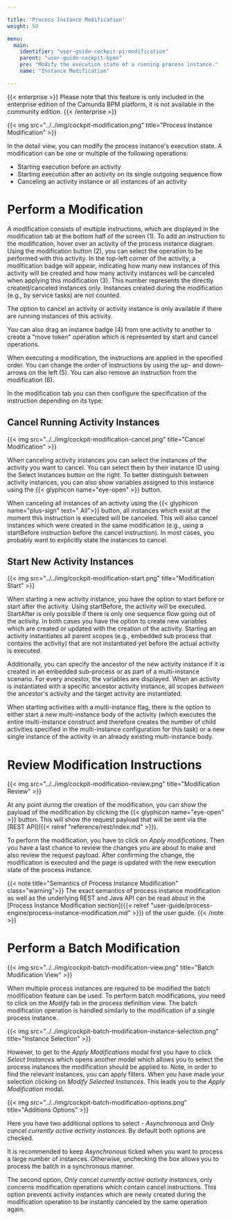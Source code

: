 ```yaml
---

title: 'Process Instance Modification'
weight: 50

menu:
  main:
    identifier: "user-guide-cockpit-pi-modification"
    parent: "user-guide-cockpit-bpmn"
    pre: "Modify the execution state of a running process instance."
    name: "Instance Modification"

---
```



{{< enterprise >}}
Please note that this feature is only included in the enterprise edition of the Camunda BPM platform, it is not available in the community edition.
{{< /enterprise >}}

{{< img src="../../img/cockpit-modification.png" title="Process Instance Modification" >}}

In the detail view, you can modify the process instance's execution state. A modification can be one or multiple of the following operations:

* Starting execution before an activity
* Starting execution after an activity on its single outgoing sequence flow
* Canceling an activity instance or all instances of an activity


# Perform a Modification

A modification consists of multiple instructions, which are displayed in the modification tab at the bottom half of the screen (1). To add an instruction to the modification, hover over an activity of the process instance diagram. Using the modification button (2), you can select the operation to be performed with this activity. In the top-left corner of the activity, a modification badge will appear, indicating how many new instances of this activity will be created and how many activity instances will be canceled when applying this modification (3). This number represents the directly created/canceled instances only. Instances created during the modification (e.g., by service tasks) are not counted.

The option to cancel an activity or activity instance is only available if there are running instances of this activity.

You can also drag an instance badge (4) from one activity to another to create a "move token" operation which is represented by start and cancel operations.

When executing a modification, the instructions are applied in the specified order. You can change the order of instructions by using the up- and down-arrows on the left (5). You can also remove an instruction from the modification (6).

In the modification tab you can then configure the specification of the instruction depending on its type:


## Cancel Running Activity Instances

{{< img src="../../img/cockpit-modification-cancel.png" title="Cancel Modification" >}}

When canceling activity instances you can select the instances of the activity you want to cancel. You can select them by their instance ID using the Select Instances button on the right. To better distinguish between activity instances, you can also show variables assigned to this instance using the {{< glyphicon name="eye-open" >}} button.

When canceling all instances of an activity using the {{< glyphicon name="plus-sign" text=" All">}} button, all instances which exist at the moment this instruction is executed will be canceled. This will also cancel instances which were created in the same modification (e.g., using a startBefore instruction before the cancel instruction). In most cases, you probably want to explicitly state the instances to cancel.


## Start New Activity Instances

{{< img src="../../img/cockpit-modification-start.png" title="Modification Start" >}}

When starting a new activity instance, you have the option to start before or start after the activity. Using startBefore, the activity will be executed. StartAfter is only possible if there is only one sequence flow going out of the activity. In both cases you have the option to create new variables which are created or updated with the creation of the activity. Starting an activity instantiates all parent scopes (e.g., embedded sub process that contains the activity) that are not instantiated yet before the actual activity is executed.

Additionally, you can specify the ancestor of the new activity instance if it is created in an embedded sub-process or as part of a multi-instance scenario. For every ancestor, the variables are displayed. When an activity is instantiated with a specific ancestor activity instance, all scopes <i>between</i> the ancestor's activity and the target activity are instantiated.

When starting activities with a multi-instance flag, there is the option to either start a new multi-instance body of the activity (which executes the entire multi-instance construct and therefore creates the number of child activities specified in the multi-instance configuration for this task) or a new single instance of the activity in an already existing multi-instance body.


# Review Modification Instructions

{{< img src="../../img/cockpit-modification-review.png" title="Modification Review" >}}

At any point during the creation of the modification, you can show the payload of the modification by clicking the {{< glyphicon name="eye-open" >}} button. This will show the request payload that will be sent via the [REST API]({{< relref "reference/rest/index.md" >}}).

To perform the modification, you have to click on *Apply modifications*. Then you have a last chance to review the changes you are about to make and also review the request payload. After confirming the change, the modification is executed and the page is updated with the new execution state of the process instance.

{{< note title="Semantics of Process Instance Modification" class="warning">}}
  The exact semantics of process instance modification as well as the underlying REST and Java API can be read about in the [Process Instance Modification section]({{< relref "user-guide/process-engine/process-instance-modification.md" >}}) of the user guide.
{{< /note >}}

# Perform a Batch Modification 

{{< img src="../../img/cockpit-batch-modification-view.png" title="Batch Modification View" >}}


When multiple process instances are required to be modified the batch modification feature can be used. To perform batch modifications, you need to click on the *Modify* tab in the process definition view. The batch modification operation is handled similarly to the modification of a single process instance. 
    

{{< img src="../../img/cockpit-batch-modification-instance-selection.png" title="Instance Selection" >}}


However, to get to the *Apply Modifications* modal first you have to click *Select Instances* which opens another model which allows you to select the process instances the modification should be applied to. Note, in order to find the relevant instances, you can apply filters. When you have made your selection clicking on  *Modify Selected Instances*. This leads you to the *Apply Modification* modal.  


{{< img src="../../img/cockpit-batch-modification-options.png" title="Additions Options" >}}


Here you have two additional options to select - *Asynchronous* and *Only cancel currently active activity instances*. By default both options are checked.
 
It is recommended to keep *Asynchronous* ticked when you want to process a large number of instances. Otherwise, unchecking the box allows you to process the batch in a synchronous manner.

The second option, *Only cancel currently active activity instances*, only concerns modification operations which contain cancel instructions. This option prevents activity instances which are newly created during the modification operation to be instantly canceled by the same operation again.      